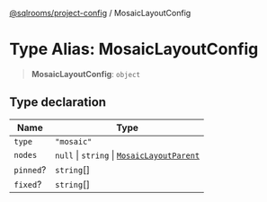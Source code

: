 [@sqlrooms/project-config](../index.md) / MosaicLayoutConfig

# Type Alias: MosaicLayoutConfig

> **MosaicLayoutConfig**: `object`

## Type declaration

| Name | Type |
| ------ | ------ |
| <a id="type"></a> `type` | `"mosaic"` |
| <a id="nodes"></a> `nodes` | `null` \| `string` \| [`MosaicLayoutParent`](MosaicLayoutParent.md) |
| <a id="pinned"></a> `pinned`? | `string`[] |
| <a id="fixed"></a> `fixed`? | `string`[] |
